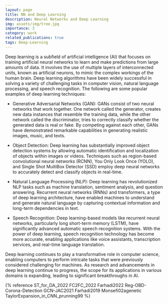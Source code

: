 ```yaml
---
layout: page
title: NN and Deep Learning
description: Neural Networks and Deep Learning
img: assets/img/tree.jpg
importance: 3
category: work
related_publications: true
tags: Deep-Learning
---
```


Deep learning is a subfield of artificial intelligence (AI) that focuses on training artificial neural networks to learn and make predictions from large amounts of data. It involves the use of multiple layers of interconnected units, known as artificial neurons, to mimic the complex workings of the human brain. Deep learning algorithms have been widely successful in solving a variety of challenging tasks in computer vision, natural language processing, and speech recognition. The following are some popular examples of deep learning techniques:

- Generative Adversarial Networks (GAN): GANs consist of two neural networks that work together. One network called the generator, creates new data instances that resemble the training data, while the other network called the discriminator, tries to correctly classify whether the generated data is real or fake. By competing against each other, GANs have demonstrated remarkable capabilities in generating realistic images, music, and texts.

- Object Detection: Deep learning has substantially improved object detection systems by allowing automatic identification and localization of objects within images or videos. Techniques such as region-based convolutional neural networks (RCNN), You Only Look Once (YOLO), and Single Shot MultiBox Detector (SSD) employ deep neural networks to accurately detect and classify objects in real-time.

- Natural Language Processing (NLP): Deep learning has revolutionized NLP tasks such as machine translation, sentiment analysis, and question answering. Recurrent neural networks (RNNs) and transformers, a type of deep learning architecture, have enabled machines to understand and generate natural language by capturing contextual information and long-term dependencies in text.

- Speech Recognition: Deep learning-based models like recurrent neural networks, particularly long short-term memory (LSTM), have significantly advanced automatic speech recognition systems. With the power of deep learning, speech recognition technology has become more accurate, enabling applications like voice assistants, transcription services, and real-time language translation.

Deep learning continues to play a transformative role in computer science, enabling computers to perform intricate tasks that were previously considered challenging for machines. As research and advancements in deep learning continue to progress, the scope for its applications in various domains is expanding, leading to significant breakthroughs in AI.

{% reference  ST_for_DA_2022  FC2FC_2022  Farhadi2022  Reg-OBD-Corona-Detection  GCN-JAC2021  Farhadi2019  Monsefi02agenetic  TaylorExpansion_in_CNN_prunning99  %}
